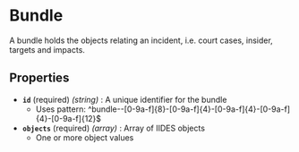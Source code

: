 # Bundle

A bundle holds the objects relating an incident, i.e. court cases, insider, targets and impacts.

## Properties

- **`id`** (required) *(string)* : A unique identifier for the bundle
  - Uses pattern: ^bundle--[0-9a-f]{8}-[0-9a-f]{4}-[0-9a-f]{4}-[0-9a-f]{4}-[0-9a-f]{12}$
- **`objects`** (required) *(array)* : Array of IIDES objects
  - One or more object values
